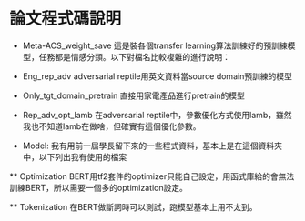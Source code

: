 # 論文程式碼說明

* Meta-ACS_weight_save
這是裝各個transfer learning算法訓練好的預訓練模型，任務都是情感分類。以下對檔名比較複雜的進行說明： 

* Eng_rep_adv
adversarial reptile用英文資料當source domain預訓練的模型 

* Only_tgt_domain_pretrain
直接用家電產品進行pretrain的模型 

* Rep_adv_opt_lamb
在adversarial reptile中，參數優化方式使用lamb，雖然我也不知道lamb在做啥，但確實有這個優化參數。 

* Model: 
  我有用前一屆學長留下來的一些程式資料，基本上是在這個資料夾中，以下列出我有使用的檔案 

** Optimization
    BERT用tf2套件的optimizer只能自己設定，用函式庫給的會無法訓練BERT，所以需要一個多的optimization設定。 

**  Tokenization
    在BERT做斷詞時可以測試，跑模型基本上用不太到。 
